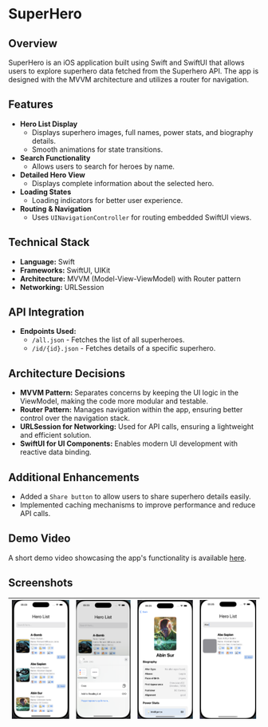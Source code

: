 # SuperHero

## Overview
SuperHero is an iOS application built using Swift and SwiftUI that allows users to explore superhero data fetched from the Superhero API. The app is designed with the MVVM architecture and utilizes a router for navigation.

## Features
- **Hero List Display**
  - Displays superhero images, full names, power stats, and biography details.
  - Smooth animations for state transitions.
- **Search Functionality**
  - Allows users to search for heroes by name.
- **Detailed Hero View**
  - Displays complete information about the selected hero.
- **Loading States**
  - Loading indicators for better user experience.
- **Routing & Navigation**
  - Uses `UINavigationController` for routing embedded SwiftUI views.

## Technical Stack
- **Language:** Swift
- **Frameworks:** SwiftUI, UIKit
- **Architecture:** MVVM (Model-View-ViewModel) with Router pattern
- **Networking:** URLSession

## API Integration
- **Endpoints Used:**
  - `/all.json` - Fetches the list of all superheroes.
  - `/id/{id}.json` - Fetches details of a specific superhero.

## Architecture Decisions
- **MVVM Pattern:** Separates concerns by keeping the UI logic in the ViewModel, making the code more modular and testable.
- **Router Pattern:** Manages navigation within the app, ensuring better control over the navigation stack.
- **URLSession for Networking:** Used for API calls, ensuring a lightweight and efficient solution.
- **SwiftUI for UI Components:** Enables modern UI development with reactive data binding.

## Additional Enhancements
- Added a `Share button` to allow users to share superhero details easily.
- Implemented caching mechanisms to improve performance and reduce API calls.

## Demo Video

A short demo video showcasing the app's functionality is available <a href="https://youtube.com/shorts/CjZOXlDfcz0?feature=share">here</a>.

## Screenshots

| ![Screenshot 1](screenshots/1.png) | ![Screenshot 2](screenshots/2.png) | ![Screenshot 3](screenshots/3.png) | ![Screenshot 4](screenshots/4.png) |
|------------------------------------------|------------------------------------------|------------------------------------------|------------------------------------------|
